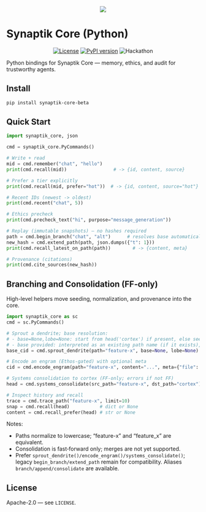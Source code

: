 <p align="center"><img src="https://res.cloudinary.com/dindjf2vu/image/upload/v1757209651/synaptik_vt1cpy.png"/></p>

# Synaptik Core (Python)

<p align="center">
  <a href="LICENSE"><img src="https://img.shields.io/github/license/snufkinwa/synaptik-core" alt="License"></a>
  <a href="https://pypi.org/project/synaptik-core-beta/"><img src="https://img.shields.io/pypi/v/synaptik-core-beta.svg" alt="PyPI version"></a>
  <img src="https://img.shields.io/badge/OpenAI-Hackathon-ff69b4?logo=openai" alt="Hackathon">
</p>


Python bindings for Synaptik Core — memory, ethics, and audit for trustworthy agents.

## Install

```bash
pip install synaptik-core-beta
```

## Quick Start

```python
import synaptik_core, json

cmd = synaptik_core.PyCommands()

# Write + read
mid = cmd.remember("chat", "hello")
print(cmd.recall(mid))                 # -> {id, content, source}

# Prefer a tier explicitly
print(cmd.recall(mid, prefer="hot"))  # -> {id, content, source="hot"}

# Recent IDs (newest -> oldest)
print(cmd.recent("chat", 5))

# Ethics precheck
print(cmd.precheck_text("hi", purpose="message_generation"))

# Replay (immutable snapshots) — no hashes required
path = cmd.begin_branch("chat", "alt")      # resolves base automatically
new_hash = cmd.extend_path(path, json.dumps({"t": 1}))
print(cmd.recall_latest_on_path(path))        # -> {content, meta}

# Provenance (citations)
print(cmd.cite_sources(new_hash))

```

## Branching and Consolidation (FF‑only)

High-level helpers move seeding, normalization, and provenance into the core.

```python
import synaptik_core as sc
cmd = sc.PyCommands()

# Sprout a dendrite; base resolution:
# - base=None,lobe=None: start from head('cortex') if present, else seed from 'chat'
# - base provided: interpreted as an existing path name (if it exists), otherwise as a CID
base_cid = cmd.sprout_dendrite(path="feature-x", base=None, lobe=None)

# Encode an engram (Ethos-gated) with optional meta
cid = cmd.encode_engram(path="feature-x", content="...", meta={"file": "lru.rs"})

# Systems consolidation to cortex (FF-only; errors if not FF)
head = cmd.systems_consolidate(src_path="feature-x", dst_path="cortex")

# Inspect history and recall
trace = cmd.trace_path("feature-x", limit=10)
snap = cmd.recall(head)           # dict or None
content = cmd.recall_prefer(head) # str or None
```

Notes:
- Paths normalize to lowercase; “feature-x” and “feature_x” are equivalent.
- Consolidation is fast‑forward only; merges are not yet supported.
- Prefer `sprout_dendrite()/encode_engram()/systems_consolidate()`; legacy `begin_branch/extend_path` remain for compatibility. Aliases `branch/append/consolidate` are available.

## License

Apache-2.0 — see `LICENSE`.
